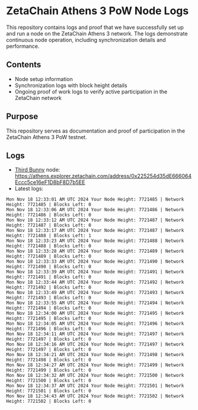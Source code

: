 # ZetaChain Athens 3 PoW Node Logs
This repository contains logs and proof that we have successfully set up and run a node on the ZetaChain Athens 3 network. The logs demonstrate continuous node operation, including synchronization details and performance.

## Contents
- Node setup information
- Synchronization logs with block height details
- Ongoing proof of work logs to verify active participation in the ZetaChain network

## Purpose
This repository serves as documentation and proof of participation in the ZetaChain Athens 3 PoW testnet.

## Logs

- [Third Bunny](https://thirdbunny.xyz/) node: https://athens.explorer.zetachain.com/address/0x225254d35dE666064Eccc5ce16eF1D8bF8D7b5EE
- Latest logs:
```
Mon Nov 18 12:33:01 AM UTC 2024 Your Node Height: 7721485 | Network Height: 7721485 | Blocks Left: 0
Mon Nov 18 12:33:06 AM UTC 2024 Your Node Height: 7721486 | Network Height: 7721486 | Blocks Left: 0
Mon Nov 18 12:33:12 AM UTC 2024 Your Node Height: 7721487 | Network Height: 7721487 | Blocks Left: 0
Mon Nov 18 12:33:17 AM UTC 2024 Your Node Height: 7721487 | Network Height: 7721488 | Blocks Left: 1
Mon Nov 18 12:33:23 AM UTC 2024 Your Node Height: 7721488 | Network Height: 7721488 | Blocks Left: 0
Mon Nov 18 12:33:28 AM UTC 2024 Your Node Height: 7721489 | Network Height: 7721489 | Blocks Left: 0
Mon Nov 18 12:33:33 AM UTC 2024 Your Node Height: 7721490 | Network Height: 7721490 | Blocks Left: 0
Mon Nov 18 12:33:39 AM UTC 2024 Your Node Height: 7721491 | Network Height: 7721491 | Blocks Left: 0
Mon Nov 18 12:33:44 AM UTC 2024 Your Node Height: 7721492 | Network Height: 7721492 | Blocks Left: 0
Mon Nov 18 12:33:49 AM UTC 2024 Your Node Height: 7721493 | Network Height: 7721493 | Blocks Left: 0
Mon Nov 18 12:33:55 AM UTC 2024 Your Node Height: 7721494 | Network Height: 7721494 | Blocks Left: 0
Mon Nov 18 12:34:00 AM UTC 2024 Your Node Height: 7721495 | Network Height: 7721495 | Blocks Left: 0
Mon Nov 18 12:34:05 AM UTC 2024 Your Node Height: 7721496 | Network Height: 7721496 | Blocks Left: 0
Mon Nov 18 12:34:11 AM UTC 2024 Your Node Height: 7721497 | Network Height: 7721497 | Blocks Left: 0
Mon Nov 18 12:34:16 AM UTC 2024 Your Node Height: 7721497 | Network Height: 7721497 | Blocks Left: 0
Mon Nov 18 12:34:21 AM UTC 2024 Your Node Height: 7721498 | Network Height: 7721498 | Blocks Left: 0
Mon Nov 18 12:34:27 AM UTC 2024 Your Node Height: 7721499 | Network Height: 7721499 | Blocks Left: 0
Mon Nov 18 12:34:32 AM UTC 2024 Your Node Height: 7721500 | Network Height: 7721500 | Blocks Left: 0
Mon Nov 18 12:34:37 AM UTC 2024 Your Node Height: 7721501 | Network Height: 7721501 | Blocks Left: 0
Mon Nov 18 12:34:43 AM UTC 2024 Your Node Height: 7721502 | Network Height: 7721502 | Blocks Left: 0
```
